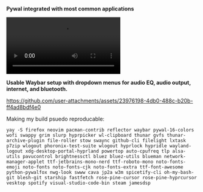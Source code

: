 **Pywal integrated with most common applications**

 <video loop src="https://github.com/user-attachments/assets/f5b6ba24-4327-4e10-83cd-13a8c67d4401">  video </video> 




**Usable Waybar setup with dropdown menus for audio EQ, audio output, internet, and bluetooth.**



https://github.com/user-attachments/assets/23976198-4db0-488c-b20b-ff4ad8bdf4e0





Making my build psuedo reproducable:

```
yay -S firefox neovim pacman-contrib reflector waybar pywal-16-colors wofi swappy grim slurp hyprpicker wl-clipboard thunar gvfs thunar-archive-plugin file-roller stow swaync github-cli filelight lxtask p7zip wlogout phoronix-test-suite wlogout hyprlock hypridle wayland-logout xdg-desktop-portal-hyprland powertop auto-cpufreq tlp alsa-utils pavucontrol brightnessctl bluez bluez-utils blueman network-manager-applet ttf-jetbrains-mono-nerd ttf-roboto-mono noto-fonts-emoji noto-fonts noto-fonts-cjk noto-fonts-extra ttf-font-awesome python-pywalfox nwg-look swww cava jp2a w3m spicetify-cli oh-my-bash-git blesh-git starship fastfetch rose-pine-cursor rose-pine-hyprcursor vesktop spotify visual-studio-code-bin steam jamesdsp
```

